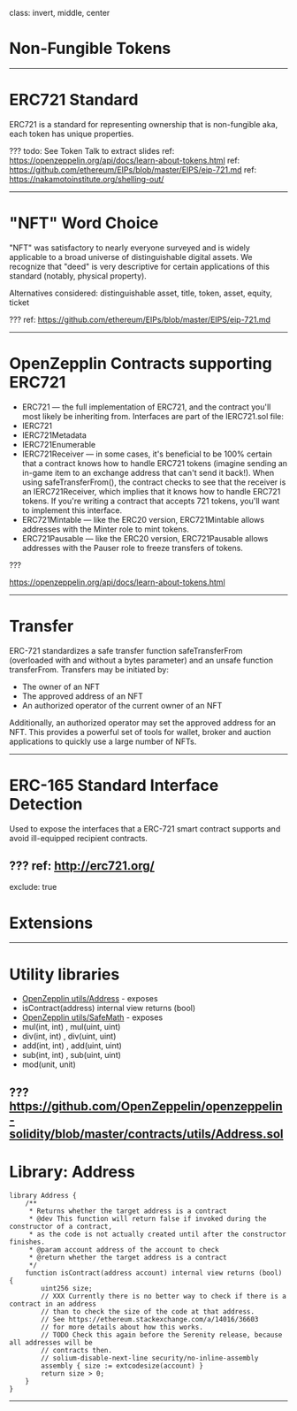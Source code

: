 class: invert, middle, center
# Non-Fungible Tokens

---
# ERC721 Standard

ERC721 is a standard for representing ownership that is non-fungible aka, each token has unique properties.

???
todo: See Token Talk to extract slides
ref: https://openzeppelin.org/api/docs/learn-about-tokens.html
ref: https://github.com/ethereum/EIPs/blob/master/EIPS/eip-721.md
ref: https://nakamotoinstitute.org/shelling-out/

---
# "NFT" Word Choice

"NFT" was satisfactory to nearly everyone surveyed and is widely applicable to a broad universe of distinguishable digital assets. We recognize that "deed" is very descriptive for certain applications of this standard (notably, physical property).

Alternatives considered: distinguishable asset, title, token, asset, equity, ticket

???
ref: https://github.com/ethereum/EIPs/blob/master/EIPS/eip-721.md

---
# OpenZepplin Contracts supporting ERC721 

* ERC721 — the full implementation of ERC721, and the contract you'll most likely be inheriting from. Interfaces are part of the IERC721.sol file:
 * IERC721
 * IERC721Metadata
 * IERC721Enumerable
* IERC721Receiver — in some cases, it's beneficial to be 100% certain that a contract knows how to handle ERC721 tokens (imagine sending an in-game item to an exchange address that can't send it back!). When using safeTransferFrom(), the contract checks to see that the receiver is an IERC721Receiver, which implies that it knows how to handle ERC721 tokens. If you're writing a contract that accepts 721 tokens, you'll want to implement this interface.
* ERC721Mintable — like the ERC20 version, ERC721Mintable allows addresses with the Minter role to mint tokens.
* ERC721Pausable — like the ERC20 version, ERC721Pausable allows addresses with the Pauser role to freeze transfers of tokens.

???

https://openzeppelin.org/api/docs/learn-about-tokens.html

---
# Transfer 

ERC-721 standardizes a safe transfer function safeTransferFrom (overloaded with and without a bytes parameter) and an unsafe function transferFrom. Transfers may be initiated by:

* The owner of an NFT
* The approved address of an NFT
* An authorized operator of the current owner of an NFT


Additionally, an authorized operator may set the approved address for an NFT. This provides a powerful set of tools for wallet, broker and auction applications to quickly use a large number of NFTs.

---
# ERC-165 Standard Interface Detection

Used to expose the interfaces that a ERC-721 smart contract supports and avoid ill-equipped recipient contracts.

???
ref: http://erc721.org/
---
exclude: true
# Extensions

---
# Utility libraries

* [OpenZepplin utils/Address](https://github.com/OpenZeppelin/openzeppelin-solidity/blob/master/contracts/utils/Address.sol) - exposes
 * isContract(address) internal view returns (bool) 
* [OpenZepplin utils/SafeMath](https://github.com/OpenZeppelin/openzeppelin-solidity/blob/master/contracts/math/SafeMath.sol) - exposes
 * mul(int, int) , mul(uint, uint)
 * div(int, int) , div(uint, uint)
 * add(int, int) , add(uint, uint)
 * sub(int, int) , sub(uint, uint)
 * mod(unit, unit) 

???
https://github.com/OpenZeppelin/openzeppelin-solidity/blob/master/contracts/utils/Address.sol
---
# Library: Address

```solidity
library Address {
    /**
     * Returns whether the target address is a contract
     * @dev This function will return false if invoked during the constructor of a contract,
     * as the code is not actually created until after the constructor finishes.
     * @param account address of the account to check
     * @return whether the target address is a contract
     */
    function isContract(address account) internal view returns (bool) {
        uint256 size;
        // XXX Currently there is no better way to check if there is a contract in an address
        // than to check the size of the code at that address.
        // See https://ethereum.stackexchange.com/a/14016/36603
        // for more details about how this works.
        // TODO Check this again before the Serenity release, because all addresses will be
        // contracts then.
        // solium-disable-next-line security/no-inline-assembly
        assembly { size := extcodesize(account) }
        return size > 0;
    }
}
```
---
